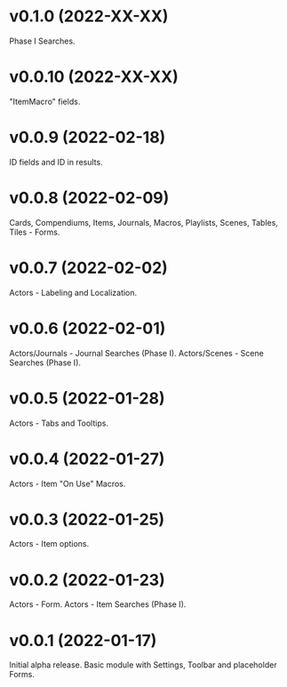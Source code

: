 # v0.1.0 (2022-XX-XX)

Phase I Searches.

# v0.0.10 (2022-XX-XX)

"ItemMacro" fields.

# v0.0.9 (2022-02-18)

ID fields and ID in results.

# v0.0.8 (2022-02-09)

Cards, Compendiums, Items, Journals, Macros, Playlists, Scenes, Tables, Tiles - Forms.

# v0.0.7 (2022-02-02)

Actors - Labeling and Localization.

# v0.0.6 (2022-02-01)

Actors/Journals - Journal Searches (Phase I).
Actors/Scenes - Scene Searches (Phase I).

# v0.0.5 (2022-01-28)

Actors - Tabs and Tooltips.

# v0.0.4 (2022-01-27)

Actors - Item "On Use" Macros.

# v0.0.3 (2022-01-25)

Actors - Item options.

# v0.0.2 (2022-01-23)

Actors - Form.
Actors - Item Searches (Phase I).

# v0.0.1 (2022-01-17)

Initial alpha release. Basic module with Settings, Toolbar and placeholder Forms.
